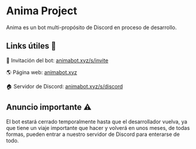 # Anima Project 

Anima es un bot multi-propósito de Discord en proceso de desarrollo.

## Links útiles 🧰

:link: Invitación del bot: [animabot.xyz/s/invite](https://www.animabot.xyz/s/invite/)

:earth_americas: Página web: [animabot.xyz](https://www.animabot.xyz/)

:house: Servidor de Discord: [animabot.xyz/s/discord](https://www.animabot.xyz/s/discord)

## Anuncio importante :warning:

El bot estará cerrado temporalmente hasta que el desarrollador vuelva, ya que tiene un viaje importante que hacer y volverá en unos meses, de todas formas, pueden entrar a nuestro servidor de Discord para enterarse de todo. 